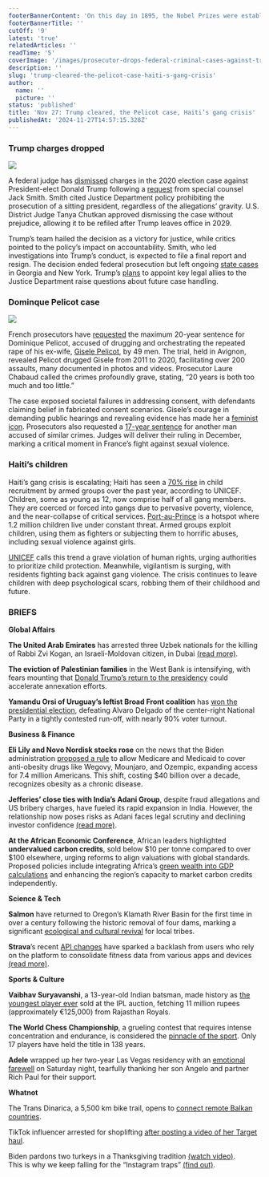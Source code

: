 ```yaml
---
footerBannerContent: 'On this day in 1895, the Nobel Prizes were established through the will of Alfred Bernhard Nobel, the Swedish chemist and inventor of dynamite.'
footerBannerTitle: ''
cutOff: '9'
latest: 'true'
relatedArticles: ''
readTime: '5'
coverImage: '/images/prosecutor-drops-federal-criminal-cases-against-trump-EzNz.webp'
description: ''
slug: 'trump-cleared-the-pelicot-case-haiti-s-gang-crisis'
author:
  name: ''
  picture: ''
status: 'published'
title: 'Nov 27: Trump cleared, the Pelicot case, Haiti’s gang crisis'
publishedAt: '2024-11-27T14:57:15.328Z'
---
```


### Trump charges dropped

![](/images/prosecutor-drops-federal-criminal-cases-against-trump-c0MT.webp)

A federal judge has [dismissed](https://www.cbsnews.com/news/jack-smith-dismiss-charges-trump-d-c-election-case/) charges in the 2020 election case against President-elect Donald Trump following a [request](https://storage.courtlistener.com/recap/gov.uscourts.dcd.258149/gov.uscourts.dcd.258149.281.0_5.pdf) from special counsel Jack Smith. Smith cited Justice Department policy prohibiting the prosecution of a sitting president, regardless of the allegations’ gravity. U.S. District Judge Tanya Chutkan approved dismissing the case without prejudice, allowing it to be refiled after Trump leaves office in 2029.

Trump’s team hailed the decision as a victory for justice, while critics pointed to the policy’s impact on accountability. Smith, who led investigations into Trump’s conduct, is expected to file a final report and resign. The decision ended federal prosecution but left ongoing [state cases](https://www.axios.com/2024/11/25/trump-legal-cases-status) in Georgia and New York. Trump’s [plans](https://www.bbc.com/news/articles/cp9zjl2d3m7o) to appoint key legal allies to the Justice Department raise questions about future case handling.

### Dominque Pelicot case

![](/images/prosecutor-requests-20-year-sentence-for-dominique-pelicot-in-mass-rape-trial-g0Nz.webp)

French prosecutors have [requested](https://www.france24.com/en/live-news/20241125-court-moves-to-sentencing-in-french-mass-rape-trial) the maximum 20-year sentence for Dominique Pelicot, accused of drugging and orchestrating the repeated rape of his ex-wife, [Gisele Pelicot](https://www.bbc.com/news/articles/cje0g8x5pggo), by 49 men. The trial, held in Avignon, revealed Pelicot drugged Gisele from 2011 to 2020, facilitating over 200 assaults, many documented in photos and videos. Prosecutor Laure Chabaud called the crimes profoundly grave, stating, “20 years is both too much and too little.”

The case exposed societal failures in addressing consent, with defendants claiming belief in fabricated consent scenarios. Gisele’s courage in demanding public hearings and revealing evidence has made her a [feminist icon](https://www.france24.com/en/video/20241125-collages-as-a-reminder-the-dedicated-women-supporting-gis%C3%A8le-pelicot). Prosecutors also requested a [17-year sentence](https://efe.com/en/uncategorized/2024-11-25/prosecution-seeks-4-to-17-years-for-dominique-pelicots-co-defendants-in-mass-rape-case/) for another man accused of similar crimes. Judges will deliver their ruling in December, marking a critical moment in France’s fight against sexual violence.

### Haiti’s children

Haiti’s gang crisis is escalating; Haiti has seen a [70% rise](https://abcnews.go.com/International/wireStory/number-children-recruited-gangs-haiti-soars-70-unicef-116191187) in child recruitment by armed groups over the past year, according to UNICEF. Children, some as young as 12, now comprise half of all gang members. They are coerced or forced into gangs due to pervasive poverty, violence, and the near-collapse of critical services. [Port-au-Prince](https://www.google.com/maps/place/Port-au-Prince,+Haiti/@18.6075969,-72.3472438,11.24z/data=!4m6!3m5!1s0x8eb9dd57503eaa91:0x3cd5815df929aa08!8m2!3d18.594395!4d-72.3074326!16zL20vMGZzMXY?entry=ttu&g_ep=EgoyMDI0MTEyNC4xIKXMDSoASAFQAw%3D%3D) is a hotspot where 1.2 million children live under constant threat. Armed groups exploit children, using them as fighters or subjecting them to horrific abuses, including sexual violence against girls.

[UNICEF](https://www.unicef.org/press-releases/number-children-haiti-recruited-armed-groups-soars-70-cent-one-year-unicef) calls this trend a grave violation of human rights, urging authorities to prioritize child protection. Meanwhile, vigilantism is surging, with residents fighting back against gang violence. The crisis continues to leave children with deep psychological scars, robbing them of their childhood and future.

### BRIEFS

**Global Affairs**

**The United Arab Emirates** has arrested three Uzbek nationals for the killing of Rabbi Zvi Kogan, an Israeli-Moldovan citizen, in Dubai [(read more)](https://apnews.com/article/uae-israel-rabbi-killed-arrests-e4e2d0f54fd81d8f7693605639a594bd).

**The eviction of Palestinian families** in the West Bank is intensifying, with fears mounting that [Donald Trump’s return to the presidency](https://edition.cnn.com/2024/11/25/middleeast/west-bank-evictions-trump-intl-cmd/index.html) could accelerate annexation efforts. 

**Yamandu Orsi of Uruguay’s leftist Broad Front coalition** has [won the presidential election](https://www.dw.com/en/uruguay-election-left-wing-candidate-orsi-wins-presidency/a-70874926), defeating Alvaro Delgado of the center-right National Party in a tightly contested run-off, with nearly 90% voter turnout.

**Business & Finance** 

**Eli Lily and Novo Nordisk stocks rose** on the news that the Biden administration [proposed a rule](https://www.biopharmadive.com/news/medicare-medicaid-obesity-drug-coverage-rule-biden/734060/) to allow Medicare and Medicaid to cover anti-obesity drugs like Wegovy, Mounjaro, and Ozempic, expanding access for 7.4 million Americans. This shift, costing $40 billion over a decade, recognizes obesity as a chronic disease.

**Jefferies’ close ties with India’s Adani Group**, despite fraud allegations and US bribery charges, have fueled its rapid expansion in India. However, the relationship now poses risks as Adani faces legal scrutiny and declining investor confidence [(read more)](https://www.ft.com/content/795d9162-4020-4061-b2d5-c4d47708485d).

**At the African Economic Conference**, African leaders highlighted **undervalued carbon credits**, sold below $10 per tonne compared to over $100 elsewhere, urging reforms to align valuations with global standards. Proposed policies include integrating Africa’s [green wealth into GDP calculations](https://african.business/2024/11/politics/policymakers-demand-bold-policy-steps-at-botswana-meeting) and enhancing the region’s capacity to market carbon credits independently.

**Science & Tech**

**Salmon** have returned to Oregon’s Klamath River Basin for the first time in over a century following the historic removal of four dams, marking a significant [ecological and cultural revival](https://www.bbc.com/future/article/20241122-salmon-return-to-californias-klamath-river-after-dam-removal) for local tribes.

**Strava**’s recent [API changes](https://press.strava.com/articles/updates-to-stravas-api-agreement) have sparked a backlash from users who rely on the platform to consolidate fitness data from various apps and devices [(read more)](https://www.theverge.com/2024/11/19/24301056/strava-api-ai-data-sharing-policy-change-fitness-tracking).

**Sports & Culture**

**Vaibhav Suryavanshi**, a 13-year-old Indian batsman, made history as [the youngest player ever](https://www.dw.com/en/cricket-13-year-old-becomes-youngest-ipl-auction-signing/a-70882497) sold at the IPL auction, fetching 11 million rupees (approximately €125,000) from Rajasthan Royals.

**The World Chess Championship**, a grueling contest that requires intense concentration and endurance, is considered the [pinnacle of the sport](https://edition.cnn.com/2024/11/25/sport/chess-world-championship-pressure-spt-intl/). Only 17 players have held the title in 138 years.

**Adele** wrapped up her two-year Las Vegas residency with an [emotional farewell](https://www.huffingtonpost.co.uk/entry/adele-thanks-son-fiance-rich-paul-las-vegas-residency-ends_uk_67443a62e4b04cfaefbbf1a3) on Saturday night, tearfully thanking her son Angelo and partner Rich Paul for their support.

**Whatnot**

The Trans Dinarica, a 5,500 km bike trail, opens to [connect remote Balkan countries](https://www.bbc.com/travel/article/20241122-the-trans-dinarica-a-new-5500km-trail-connecting-one-of-europes-most-remote-regions).

TikTok influencer arrested for shoplifting [after posting a video of her Target haul](https://www.nbcnews.com/news/us-news/tiktok-influencer-arrested-posting-videos-allegedly-shoplifted-target-rcna181810).

Biden pardons two turkeys in a Thanksgiving tradition [(watch video)](https://www.bbc.com/news/videos/c4gxvq5pygdo).\
This is why we keep falling for the “Instagram traps” [(find out)](https://www.thrillist.com/travel/nation/instagram-trap-museums-hotels).
